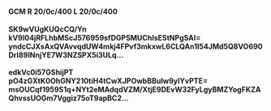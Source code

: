 #### GCM R 20/0c/400 L 20/0c/400
**SK9wVUgKUQcCQ/Yn**<br/>**kV9l04jRFLhbMScJ576959sfDGPSMUChlsEStNPgSAI=**<br/>**yndcCJXsAxQVAvvqdUW4mkj4FPvf3mkxwL6CLQAn1l54JMd5Q8VO690DrI89INnjYE7W3NZSPX5i3ULq...**<br/><br/>
**edkVc0i57GShijPT**<br/>**pO4zGXtK0OhGNY210tiH4tCwXJPOwbBBuIw9ylYvPTE=**<br/>**msOUCqf1959S1q+NYt2eMAdqdVZM/XtjE9DEvW32FyLgyBMZYogFKZAQhvssUOGm7Vggiz75oT9apBC2...**